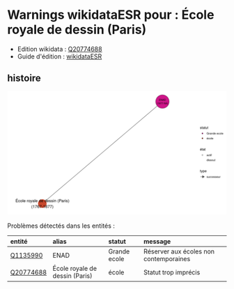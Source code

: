 Warnings wikidataESR pour : École royale de dessin (Paris)
================

- Edition wikidata : [Q20774688](https://www.wikidata.org/wiki/Q20774688)
- Guide d'édition : [wikidataESR](https://github.com/cpesr/wikidataESR/)



## histoire 

![Graphique non généré](https://github.com/cpesr/wikidataESR/blob/master/plots/histoire/Q20774688-histoire.png) 



Problèmes détectés dans les entités :

|entité                                               |alias                          |statut       |message                                |
|:----------------------------------------------------|:------------------------------|:------------|:--------------------------------------|
|[Q1135990](https://www.wikidata.org/wiki/Q1135990)   |ENAD                           |Grande ecole |Réserver aux écoles non contemporaines |
|[Q20774688](https://www.wikidata.org/wiki/Q20774688) |École royale de dessin (Paris) |école        |Statut trop imprécis                   |
